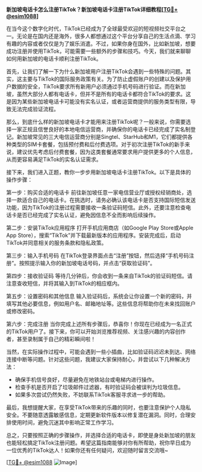 **新加坡电话卡怎么注册TikTok？新加坡电话卡注册TikTok详细教程[[TG💪+ @esim1088](https://t.me/s/esim1088)]**

在当今这个数字化时代，TikTok已经成为了全球最受欢迎的短视频社交平台之一。无论是在国内还是海外，很多人都想通过这个平台分享自己的生活点滴、学习有趣的内容或者仅仅是为了娱乐消遣。不过，如果你身在国外，比如新加坡，想要成功注册并使用TikTok，可能需要一些额外的步骤和技巧。今天，我们就来聊聊如何用新加坡的电话卡顺利注册TikTok。

首先，让我们了解一下为什么新加坡用户注册TikTok会遇到一些特殊的问题。其实，这主要与TikTok的国际服务政策有关。为了防止虚假账户的创建以及保护用户数据的安全，TikTok要求所有新用户必须通过手机号码进行验证。而在新加坡，虽然大部分人都有电话卡，但并不是所有的电话卡都符合TikTok的要求。这是因为某些新加坡电话卡可能没有实名认证，或者运营商提供的服务类型有限，导致无法完成验证流程。

那么，到底什么样的新加坡电话卡才能用来注册TikTok呢？一般来说，你需要选择一家正规且信誉良好的本地电信运营商，并确保你的电话卡已经完成了实名制登记。新加坡常见的三大电信运营商分别是Singtel、StarHub和M1，它们都提供各种类型的SIM卡套餐，包括预付费和后付费选项。对于初次注册TikTok的新手来说，建议优先考虑后付费套餐，因为这类套餐通常要求用户提供更多的个人信息，从而更容易满足TikTok的实名认证需求。

接下来，我们进入正题，教你一步步用新加坡电话卡注册TikTok。以下是具体的操作步骤：

第一步：购买合适的电话卡
前往新加坡任意一家电信营业厅或授权经销商处，选择一款适合自己的电话卡。在挑选时，请务必确认该电话卡是否支持国际短信发送功能，因为TikTok的注册过程需要接收一条验证码短信。此外，还要注意检查电话卡是否已经完成了实名认证，避免因信息不全而影响后续操作。

第二步：安装TikTok应用程序
打开手机应用商店（如Google Play Store或Apple App Store），搜索“TikTok”并下载最新版本的应用程序。安装完成后，启动TikTok并同意相关的服务条款和隐私政策。

第三步：输入手机号码
在TikTok登录界面点击“注册”按钮，然后选择“手机号码注册”。按照提示输入你的新加坡电话号码，并点击“获取验证码”。

第四步：接收验证码
等待几分钟后，你会收到一条来自TikTok的验证码短信。请注意查收短信，并将其输入到TikTok的相应框内。

第五步：设置密码和其他信息
输入验证码后，系统会让你设置一个新的密码，并填写其他必要信息，例如用户名、邮箱地址等。这些信息将帮助你在未来找回账户或修改密码。

第六步：完成注册
当你完成上述所有步骤后，恭喜你！你现在已经成为一名正式的TikTok用户了。接下来，你可以开始浏览推荐视频、关注感兴趣的内容创作者，甚至录制属于自己的精彩瞬间啦！

当然，在实际操作过程中，可能会遇到一些小插曲，比如验证码迟迟未到达、网络连接中断等问题。针对这些问题，我建议大家保持耐心，并尝试以下几种解决方法：
- 确保手机信号良好，尽量避免在地铁站台或电梯内进行操作。
- 检查手机是否开启了垃圾邮件过滤器，有时验证码会被误判为垃圾信息。
- 如果多次尝试仍然失败，不妨联系TikTok客服寻求进一步的帮助。

最后，我想提醒大家，在享受TikTok带来的乐趣的同时，也要注意保护个人隐私安全。不要随意透露敏感信息，定期更新软件版本以修复潜在漏洞。同时，合理安排使用时间，避免沉迷其中影响正常工作学习。

总之，只要按照正确的步骤操作，并选择合适的电话卡，即使是身处新加坡的朋友也能轻松搞定TikTok注册问题。希望这篇指南能够对你有所帮助，祝你早日成为一位优秀的TikTok达人！如果你还有任何疑问，欢迎随时留言交流哦~

[[TG💪+ @esim1088](https://t.me/s/esim1088) ![Image](https://i.postimg.cc/4NQfJmqS/Snipaste-2025-05-13-00-14-12.png)]